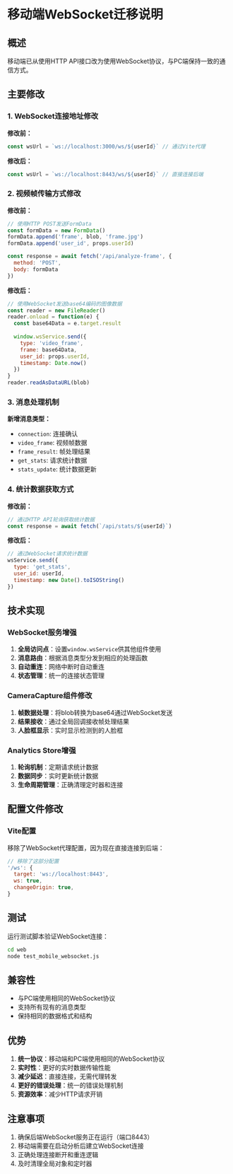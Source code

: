 # 移动端WebSocket迁移说明

## 概述

移动端已从使用HTTP API接口改为使用WebSocket协议，与PC端保持一致的通信方式。

## 主要修改

### 1. WebSocket连接地址修改

**修改前：**
```javascript
const wsUrl = `ws://localhost:3000/ws/${userId}` // 通过Vite代理
```

**修改后：**
```javascript
const wsUrl = `ws://localhost:8443/ws/${userId}` // 直接连接后端
```

### 2. 视频帧传输方式修改

**修改前：**
```javascript
// 使用HTTP POST发送FormData
const formData = new FormData()
formData.append('frame', blob, 'frame.jpg')
formData.append('user_id', props.userId)

const response = await fetch('/api/analyze-frame', {
  method: 'POST',
  body: formData
})
```

**修改后：**
```javascript
// 使用WebSocket发送base64编码的图像数据
const reader = new FileReader()
reader.onload = function(e) {
  const base64Data = e.target.result
  
  window.wsService.send({
    type: 'video_frame',
    frame: base64Data,
    user_id: props.userId,
    timestamp: Date.now()
  })
}
reader.readAsDataURL(blob)
```

### 3. 消息处理机制

**新增消息类型：**
- `connection`: 连接确认
- `video_frame`: 视频帧数据
- `frame_result`: 帧处理结果
- `get_stats`: 请求统计数据
- `stats_update`: 统计数据更新

### 4. 统计数据获取方式

**修改前：**
```javascript
// 通过HTTP API轮询获取统计数据
const response = await fetch(`/api/stats/${userId}`)
```

**修改后：**
```javascript
// 通过WebSocket请求统计数据
wsService.send({
  type: 'get_stats',
  user_id: userId,
  timestamp: new Date().toISOString()
})
```

## 技术实现

### WebSocket服务增强

1. **全局访问点**：设置`window.wsService`供其他组件使用
2. **消息路由**：根据消息类型分发到相应的处理函数
3. **自动重连**：网络中断时自动重连
4. **状态管理**：统一的连接状态管理

### CameraCapture组件修改

1. **帧数据处理**：将blob转换为base64通过WebSocket发送
2. **结果接收**：通过全局回调接收帧处理结果
3. **人脸框显示**：实时显示检测到的人脸框

### Analytics Store增强

1. **轮询机制**：定期请求统计数据
2. **数据同步**：实时更新统计数据
3. **生命周期管理**：正确清理定时器和连接

## 配置文件修改

### Vite配置

移除了WebSocket代理配置，因为现在直接连接到后端：

```javascript
// 移除了这部分配置
'/ws': {
  target: 'ws://localhost:8443',
  ws: true,
  changeOrigin: true,
}
```

## 测试

运行测试脚本验证WebSocket连接：

```bash
cd web
node test_mobile_websocket.js
```

## 兼容性

- 与PC端使用相同的WebSocket协议
- 支持所有现有的消息类型
- 保持相同的数据格式和结构

## 优势

1. **统一协议**：移动端和PC端使用相同的WebSocket协议
2. **实时性**：更好的实时数据传输性能
3. **减少延迟**：直接连接，无需代理转发
4. **更好的错误处理**：统一的错误处理机制
5. **资源效率**：减少HTTP请求开销

## 注意事项

1. 确保后端WebSocket服务正在运行（端口8443）
2. 移动端需要在启动分析后建立WebSocket连接
3. 正确处理连接断开和重连逻辑
4. 及时清理全局对象和定时器 
